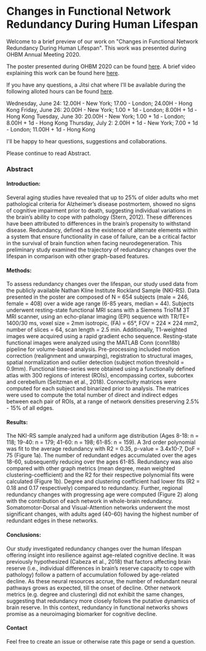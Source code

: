 # Changes in Functional Network Redundancy During Human Lifespan

Welcome to a brief preview of our work on "Changes in Functional Network Redundancy During Human Lifespan". This work was presented during OHBM Annual Meeting 2020.

The poster presented during OHBM 2020 can be found [here](https://cdn-akamai.6connex.com/645/1827//RedAgeing_OHBM2020_Poster_Press_medium_1591945945627529.pdf). A brief video explaining this work can be found here [here](https://youtu.be/FLllsNZ869k). 

If you have any questions, a Jitsi chat where I'll be available during the following alloted hours can be found [here](https://datalad-datasets.github.io/ohbm2020-posters/#/room/1327/ohbm2020-1327). 

Wednesday, June 24: 12.00H - New York; 17.00 - London; 24.00H - Hong Kong
Friday, June 26: 20.00H - New York; 1.00 + 1d - London; 8.00H + 1d - Hong Kong
Tuesday, June 30: 20.00H - New York; 1.00 + 1d - London; 8.00H + 1d - Hong Kong
Thursday, July 2: 2.00H + 1d - New York; 7.00 + 1d - London; 11.00H + 1d - Hong Kong

I'll be happy to hear questions, suggestions and collaborations.

Please continue to read Abstract.

### Abstract

#### Introduction: 
Several aging studies have revealed that up to 25% of older adults who met pathological criteria for Alzheimer’s disease postmortem, showed no signs of cognitive impairment prior to death, suggesting individual variations in the brain’s ability to cope with pathology (Stern, 2012). These differences have been attributed to differences in the brain’s propensity to withstand disease. Redundancy, defined as the existence of alternate elements within a system that ensure functionality in case of failure, can be a critical factor in the survival of brain function when facing neurodegeneration. This preliminary study examined the trajectory of redundancy changes over the lifespan in comparison with other graph-based features. 
#### Methods: 
To assess redundancy changes over the lifespan, our study used data from the publicly available Nathan Kline Institute Rockland Sample (NKI-RS). Data presented in the poster are composed of N = 654 subjects (male = 246, female = 408) over a wide age range (6-85 years, median = 44). Subjects underwent resting-state functional MRI scans with a Siemens TrioTM 3T MRI scanner, using an echo-planar imaging (EPI) sequence with TR/TE= 1400/30 ms, voxel size = 2mm isotropic, (FA) = 65°, FOV = 224 × 224 mm2, number of slices = 64, scan length = 2.5 min. Additionally, T1-weighted images were acquired using a rapid gradient echo sequence. Resting-state functional images were analyzed using the MATLAB Conn (conn18b) pipeline for volume-based analysis. Pre-processing included motion correction (realignment and unwarping), registration to structural images, spatial normalization and outlier detection (subject motion threshold = 0.9mm). Functional time-series were obtained using a functionally defined atlas with 300 regions of interest (ROIs), encompassing cortex, subcortex and cerebellum (Seitzman et al., 2018). Connectivity matrices were computed for each subject and binarized prior to analysis. The matrices were used to compute the total number of direct and indirect edges between each pair of ROIs, at a range of network densities preserving 2.5% - 15% of all edges.
#### Results: 
The NKI-RS sample analyzed had a uniform age distribution (Ages 8-18: n = 118; 19-40: n = 179; 41-60: n = 198; 61-85: n = 159). A 3rd order polynomial was fit to the average redundancy with R2 = 0.35, p-value = 3.4x10-7, DoF = 75 (Figure 1a). The number of redundant edges accumulated over the ages 18-60, subsequently reducing over the ages 61-85. Redundancy was also compared with other graph metrics (mean degree, mean weighted clustering-coefficient) and the R2 for their respective polynomial fits were calculated (Figure 1b). Degree and clustering coefficient had lower fits (R2 = 0.18 and 0.17 respectively) compared to redundancy. Further, regional redundancy changes with progressing age were computed (Figure 2) along with the contribution of each network in whole-brain redundancy. Somatomotor-Dorsal and Visual-Attention networks underwent the most significant changes, with adults aged (40-60) having the highest number of redundant edges in these networks.
#### Conclusions:
Our study investigated redundancy changes over the human lifespan offering insight into resilience against age-related cognitive decline. It was previously hypothesized (Cabeza et al., 2018) that factors affecting brain reserve (i.e., individual differences in brain’s reserve capacity to cope with pathology) follow a pattern of accumulation followed by age-related decline. As these neural resources accrue, the number of redundant neural pathways grows as expected, till the onset of decline. Other network metrics (e.g. degree and clustering) did not exhibit the same changes, suggesting that redundancy more closely follows the putative dynamics of brain reserve. In this context, redundancy in functional networks shows promise as a neuroimaging biomarker for cognitive decline.

#### Contact

Feel free to create an issue or otherwise rate this page or send a question. 
